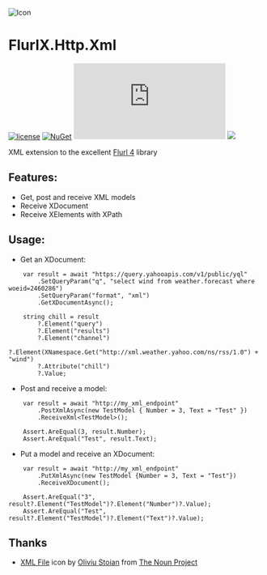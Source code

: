 ![Icon](http://i.imgur.com/llEKpRL.png?1) 
# FlurlX.Http.Xml
[![license](https://img.shields.io/github/license/renanaragao/FlurlX.Http.Xml.svg?maxAge=2592000)](https://github.com/lvermeulen/Flurl.Http.Xml/blob/master/LICENSE) 
[![NuGet](https://img.shields.io/nuget/v/FlurlX.Http.Xml.svg?maxAge=86400)](https://www.nuget.org/packages/Flurl.Http.Xml/) 
![downloads](https://img.shields.io/nuget/dt/FlurlX.Http.Xml)
![](https://img.shields.io/badge/.net-8.0.100-yellowgreen.svg) 

XML extension to the excellent [Flurl 4](https://github.com/tmenier/Flurl) library

## Features:
* Get, post and receive XML models
* Receive XDocument
* Receive XElements with XPath

## Usage:

* Get an XDocument:
~~~~
    var result = await "https://query.yahooapis.com/v1/public/yql"
        .SetQueryParam("q", "select wind from weather.forecast where woeid=2460286")
        .SetQueryParam("format", "xml")
        .GetXDocumentAsync();

    string chill = result
        ?.Element("query")
        ?.Element("results")
        ?.Element("channel")
        ?.Element(XNamespace.Get("http://xml.weather.yahoo.com/ns/rss/1.0") + "wind")
        ?.Attribute("chill")
        ?.Value;
~~~~

* Post and receive a model:
~~~~
    var result = await "http://my_xml_endpoint"
        .PostXmlAsync(new TestModel { Number = 3, Text = "Test" })
        .ReceiveXml<TestModel>();

    Assert.AreEqual(3, result.Number);
    Assert.AreEqual("Test", result.Text);
~~~~

* Put a model and receive an XDocument:
~~~~
    var result = await "http://my_xml_endpoint"
        .PutXmlAsync(new TestModel {Number = 3, Text = "Test"})
        .ReceiveXDocument();

    Assert.AreEqual("3", result?.Element("TestModel")?.Element("Number")?.Value);
    Assert.AreEqual("Test", result?.Element("TestModel")?.Element("Text")?.Value);
~~~~

## Thanks
* [XML File](https://thenounproject.com/term/xml-file/320630/) icon by [Oliviu Stoian](https://thenounproject.com/smashicons/) from [The Noun Project](https://thenounproject.com)
